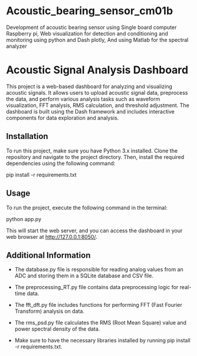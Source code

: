 # Acoustic_bearing_sensor_cm01b
Development of acoustic bearing sensor using Single board computer Raspberry pi, Web visualization for detection and conditioning and monitoring using python and Dash plotly, And using Matlab for the spectral analyzer

# Acoustic Signal Analysis Dashboard

This project is a web-based dashboard for analyzing and visualizing acoustic signals. It allows users to upload acoustic signal data, preprocess the data, and perform various analysis tasks such as waveform visualization, FFT analysis, RMS calculation, and threshold adjustment. The dashboard is built using the Dash framework and includes interactive components for data exploration and analysis.

## Installation

To run this project, make sure you have Python 3.x installed. Clone the repository and navigate to the project directory. Then, install the required dependencies using the following command:

pip install -r requirements.txt

## Usage

To run the project, execute the following command in the terminal:

python app.py

This will start the web server, and you can access the dashboard in your web browser at http://127.0.0.1:8050/.

## Additional Information

- The database.py file is responsible for reading analog values from an ADC and storing them in a SQLite database and CSV file.

- The preprocessing_RT.py file contains data preprocessing logic for real-time data.

- The fft_dft.py file includes functions for performing FFT (Fast Fourier Transform) analysis on data.

- The rms_psd.py file calculates the RMS (Root Mean Square) value and power spectral density of the data.

- Make sure to have the necessary libraries installed by running pip install -r requirements.txt.




